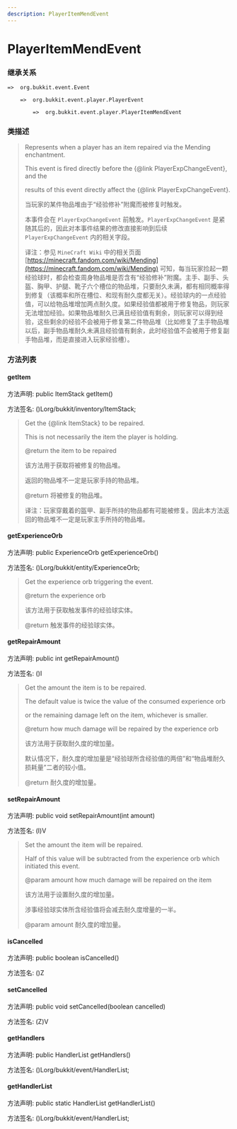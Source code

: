 ```yaml
---
description: PlayerItemMendEvent
---
```


# PlayerItemMendEvent

### 继承关系

    =>  org.bukkit.event.Event

        =>  org.bukkit.event.player.PlayerEvent

            =>  org.bukkit.event.player.PlayerItemMendEvent

### 类描述

> Represents when a player has an item repaired via the Mending enchantment.
>
> This event is fired directly before the {@link PlayerExpChangeEvent}, and the
>
> results of this event directly affect the {@link PlayerExpChangeEvent}.
>
> 当玩家的某件物品堆由于“经验修补”附魔而被修复时触发。
>
> 本事件会在 `PlayerExpChangeEvent` 前触发。`PlayerExpChangeEvent` 是紧随其后的，因此对本事件结果的修改直接影响到后续 `PlayerExpChangeEvent` 内的相关字段。
>
> 译注：参见 `MineCraft Wiki` 中的相关页面 [https://minecraft.fandom.com/wiki/Mending](https://minecraft.fandom.com/wiki/Mending) 可知，每当玩家捡起一颗经验球时，都会检查周身物品堆是否含有“经验修补”附魔。主手、副手、头盔、胸甲、护腿、靴子六个槽位的物品堆，只要耐久未满，都有相同概率得到修复（该概率和所在槽位、和现有耐久度都无关）。经验球内的一点经验值，可以给物品堆增加两点耐久度。如果经验值都被用于修复物品，则玩家无法增加经验。如果物品堆耐久已满且经验值有剩余，则玩家可以得到经验，这些剩余的经验不会被用于修复第二件物品堆（比如修复了主手物品堆以后，副手物品堆耐久未满且经验值有剩余，此时经验值不会被用于修复副手物品堆，而是直接进入玩家经验槽）。

### 方法列表

#### getItem

方法声明: public ItemStack getItem()

方法签名: ()Lorg/bukkit/inventory/ItemStack;

> Get the {@link ItemStack} to be repaired.
>
> This is not necessarily the item the player is holding.
>
> @return the item to be repaired
>
> 该方法用于获取将被修复的物品堆。
>
> 返回的物品堆不一定是玩家手持的物品堆。
>
> @return 将被修复的物品堆。
>
> 译注：玩家穿戴着的盔甲、副手所持的物品都有可能被修复。因此本方法返回的物品堆不一定是玩家主手所持的物品堆。

#### getExperienceOrb

方法声明: public ExperienceOrb getExperienceOrb()

方法签名: ()Lorg/bukkit/entity/ExperienceOrb;

> Get the experience orb triggering the event.
>
> @return the experience orb
>
> 该方法用于获取触发事件的经验球实体。
>
> @return 触发事件的经验球实体。

#### getRepairAmount

方法声明: public int getRepairAmount()

方法签名: ()I

> Get the amount the item is to be repaired.
>
> The default value is twice the value of the consumed experience orb
>
> or the remaining damage left on the item, whichever is smaller.
>
> @return how much damage will be repaired by the experience orb
>
> 该方法用于获取耐久度的增加量。
>
> 默认情况下，耐久度的增加量是“经验球所含经验值的两倍”和“物品堆耐久损耗量”二者的较小值。
>
> @return 耐久度的增加量。

#### setRepairAmount

方法声明: public void setRepairAmount(int amount)

方法签名: (I)V

> Set the amount the item will be repaired.
>
> Half of this value will be subtracted from the experience orb which initiated this event.
>
> @param amount how much damage will be repaired on the item
>
> 该方法用于设置耐久度的增加量。
>
> 涉事经验球实体所含经验值将会减去耐久度增量的一半。
>
> @param amount 耐久度的增加量。

#### isCancelled

方法声明: public boolean isCancelled()

方法签名: ()Z

#### setCancelled

方法声明: public void setCancelled(boolean cancelled)

方法签名: (Z)V

#### getHandlers

方法声明: public HandlerList getHandlers()

方法签名: ()Lorg/bukkit/event/HandlerList;

#### getHandlerList

方法声明: public static HandlerList getHandlerList()

方法签名: ()Lorg/bukkit/event/HandlerList;